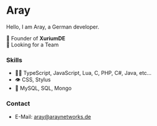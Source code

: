 
# Aray

Hello, I am Aray, a German developer.

🌱 Founder of **XuriumDE**  
👯 Looking for a Team

### Skills
- 👨‍💻 TypeScript, JavaScript, Lua, C, PHP, C#, Java, etc...
- 👁️ CSS, Stylus
- 💽 MySQL, SQL, Mongo

### Contact
- E-Mail: aray@araynetworks.de






